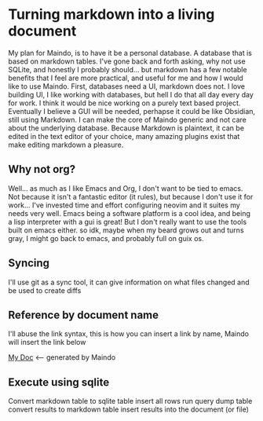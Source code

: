 # Turning markdown into a living document

My plan for Maindo, is to have it be a personal database. A database that is based on markdown tables. I've gone back and forth asking, why not use SQLite, and honestly I probably should... but markdown has a few notable benefits that I feel are more practical,
and useful for me and how I would like to use Maindo. First, databases need a UI, markdown does not. I love building UI, I like working with databases, but hell I do that all day every day for work. I think it would be nice working on a purely text based project. Eventually I believe a GUI will be needed, perhapse it could be like Obsidian, still using Markdown. I can make the core of Maindo generic and not care about the underlying database. Because Markdown is plaintext, it can be edited in the text editor of your choice, many amazing plugins exist that make editing markdown a pleasure.

## Why not org?

Well... as much as I like Emacs and Org, I don't want to be tied to emacs. Not because it isn't a fantastic editor (it rules), but because I don't use it for work... I've invested time and effort configuring neovim and it suites my needs very well. Emacs being a software platform is a cool idea, and being a lisp interpreter with a gui is great! But I don't really want to use the tools built on emacs either. so idk, maybe when my beard grows out and turns gray, I might go back to emacs, and probably full on guix os.

## Syncing

I'll use git as a sync tool, it can give information on what files changed and be used to create diffs

## Reference by document name

I'll abuse the link syntax, this is how you can insert a link by name,
Maindo will insert the link below

[//]: # (my-doc.md)
[My Doc](./my-doc.md) <-- generated by Maindo

## Execute using sqlite

Convert markdown table to sqlite table
insert all rows
run query
dump table
convert results to markdown table
insert results into the document (or file)
